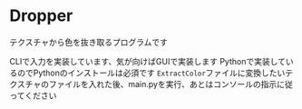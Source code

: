# Dropper
 
テクスチャから色を抜き取るプログラムです

CLIで入力を実装しています、気が向けばGUIで実装します
Pythonで実装しているのでPythonのインストールは必須です
`ExtractColor`ファイルに変換したいテクスチャのファイルを入れた後、main.pyを実行、あとはコンソールの指示に従ってください